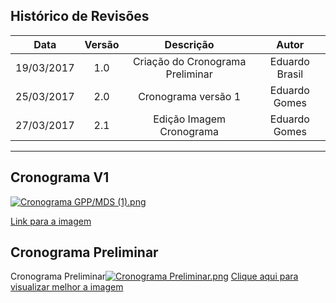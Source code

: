 
## Histórico de Revisões

| Data | Versão | Descrição | Autor |
|:----:|:------:|:---------:|:-----:|
|19/03/2017|1.0|Criação do Cronograma Preliminar|Eduardo Brasil|
|25/03/2017|2.0|Cronograma versão 1|Eduardo Gomes|
|27/03/2017|2.1|Edição Imagem Cronograma|Eduardo Gomes|

***

## Cronograma V1

[![Cronograma GPP/MDS (1).png](https://s18.postimg.org/g91d1l99l/Cronograma_GPP_MDS_1.png)](https://postimg.org/image/6bqc8j1np/)

[Link para a imagem](https://postimg.org/image/6bqc8j1np/)

## Cronograma Preliminar

Cronograma Preliminar[![Cronograma Preliminar.png](https://s9.postimg.org/47718owpr/Cronograma_Preliminar.png)](https://postimg.org/image/o1t2utbx7/)
[Clique aqui para visualizar melhor a imagem](https://s9.postimg.org/47718owpr/Cronograma_Preliminar.png)
